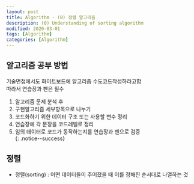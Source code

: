 ```yaml
---
layout: post
title: Algorithm - (0) 정렬 알고리즘
description: (0) Understanding of sorting algorithm
modified: 2020-03-01
tags: [Algorithm]
categories: [Algorithm]
---
```


## 알고리즘 공부 방법  
기술면접에서도 화이트보드에 알고리즘 수도코드작성하라고함  
따라서 연습장과 펜은 필수  
1. 알고리즘 문제 분석 후  
2. 구현알고리즘 세부항목으로 나누기  
3. 코드화하기 위한 데이터 구조 또는 사용할 변수 정리  
4. 연습장에 각 문장을 코드레벨로 정리  
5. 임의 데이터로 코드가 동작하는지를 연습장과 펜으로 검증  
{: .notice--success}

## 정렬  
* 정렬(sorting) : 어떤 데이터들이 주어졌을 때 이를 정해진 순서대로 나열하는 것  
